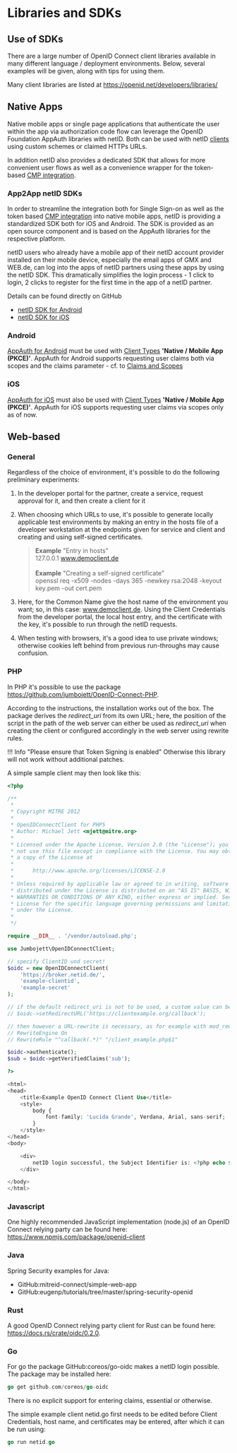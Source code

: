 # Libraries and SDKs

## Use of SDKs

There are a large number of OpenID Connect client libraries available in many different language / deployment environments. Below, several examples will be given, along with tips for using them.

Many client libraries are listed at <https://openid.net/developers/libraries/>

## Native Apps

Native mobile apps or single page applications that authenticate the user within the app via authorization code flow can leverage the OpenID Foundation AppAuth libraries with netID.  Both can be used with netID [clients](../../devportal/tutorial/clients/#creating-a-client) using custom schemes or claimed HTTPs URLs.

In addition netID also provides a dedicated SDK that allows for more convenient user flows as well as a convenience wrapper for the token-based [CMP integration](../../cmp/server-based/).

### App2App netID SDKs

In order to streamline the integration both for Single Sign-on as well as the token based [CMP integration](../../cmp/server-based/) into native mobile apps, netID is providing a standardized SDK both for iOS and Android. The SDK is provided as an open source component and is based on the AppAuth libraries for the respective platform. 

netID users who already have a mobile app of their netID account provider installed on their mobile device, especially the email apps of GMX and WEB.de, can log into the apps of netID partners using these apps by using the netID SDK. This dramatically simplifies the login process - 1 click to login, 2 clicks to register for the first time in the app of a netID partner. 

Details can be found directly on GitHub 

* [netID SDK for Android](https://github.com/eunid/netid-sdk-android)
* [netID SDK for iOS](https://github.com/eunid/netid-sdk-ios)

### Android

[AppAuth for Android](https://github.com/openid/AppAuth-Android#readme) must be used with [Client Types](index.md#client-types) **'Native / Mobile App (PKCE)'**. AppAuth for Android supports requesting user claims both via scopes and the claims parameter - cf. to [Claims and Scopes](index.md#claims-and-scopes)

### iOS

[AppAuth for iOS](https://github.com/openid/AppAuth-iOS#readme) must also be used with [Client Types](index.md#client-types) **'Native / Mobile App (PKCE)'**. AppAuth for iOS supports requesting user claims via scopes only as of now.

## Web-based

### General

Regardless of the choice of environment, it's possible to do the following preliminary experiments:

1. In the developer portal for the partner, create a service, request approval for it, and then create a client for it
2. When choosing which URLs to use, it's possible to generate locally applicable test environments by making an entry in the hosts file of a developer workstation at the endpoints given for service and client and creating and using self-signed certificates.
   > **Example** "Entry in hosts" <br>
   127.0.0.1  www.democlient.de <br><br>
   > **Example** "Creating a self-signed certificate" <br>
   openssl req -x509 -nodes -days 365 -newkey rsa:2048 -keyout key.pem -out cert.pem

3. Here, for the Common Name give the host name of the environment you want; so, in this case: www.democlient.de.
Using the Client Credentials from the developer portal, the local host entry, and the certificate with the key, it's possible to run through the netID requests.
4. When testing with browsers, it's a good idea to use private windows; otherwise cookies left behind from previous run-throughs may cause confusion.

### PHP

In PHP it's possible to use the package <https://github.com/jumbojett/OpenID-Connect-PHP>.

According to the instructions, the installation works out of the box. The package derives the *redirect_uri* from its own URL; here, the position of the script in the path of the web server can either be used as *redirect_uri* when creating the client or configured accordingly in the web server using rewrite rules.

!!! Info "Please ensure that Token Signing is enabled"
    Otherwise this library will not work without additional patches.

A simple sample client may then look like this:

```php
<?php

/**
 *
 * Copyright MITRE 2012
 *
 * OpenIDConnectClient for PHP5
 * Author: Michael Jett <mjett@mitre.org>
 *
 * Licensed under the Apache License, Version 2.0 (the "License"); you may
 * not use this file except in compliance with the License. You may obtain
 * a copy of the License at
 *
 *      http://www.apache.org/licenses/LICENSE-2.0
 *
 * Unless required by applicable law or agreed to in writing, software
 * distributed under the License is distributed on an "AS IS" BASIS, WITHOUT
 * WARRANTIES OR CONDITIONS OF ANY KIND, either express or implied. See the
 * License for the specific language governing permissions and limitations
 * under the License.
 *
 */

require __DIR__ . '/vendor/autoload.php';

use Jumbojett\OpenIDConnectClient;

// specify ClientID und secret!
$oidc = new OpenIDConnectClient(
    'https://broker.netid.de/',
    'example-clientid',
    'example-secret'
);

// if the default redirect_uri is not to be used, a custom value can be set here:
// $oidc->setRedirectURL('https://clientexample.org/callback');

// then however a URL-rewrite is necessary, as for example with mod_rewrite from apache:
// RewriteEngine On
// RewriteRule "^callback(.*)" "/client_example.php$1"

$oidc->authenticate();
$sub = $oidc->getVerifiedClaims('sub');

?>

<html>
<head>
    <title>Example OpenID Connect Client Use</title>
    <style>
        body {
            font-family: 'Lucida Grande', Verdana, Arial, sans-serif;
        }
    </style>
</head>
<body>

    <div>
        netID login successful, the Subject Identifier is: <?php echo $sub; ?>
    </div>

</body>
</html>
```

### Javascript

One highly recommended JavaScript implementation (node.js) of an OpenID Connect relying party can be found here: <https://www.npmjs.com/package/openid-client>

### Java

Spring Security examples for Java:

- GitHub:mitreid-connect/simple-web-app
- GitHub:eugenp/tutorials/tree/master/spring-security-openid

### Rust

A good OpenID Connect relying party client for Rust can be found here: <https://docs.rs/crate/oidc/0.2.0>.

### Go

For go the package GitHub:coreos/go-oidc makes a netID login possible. The package may be installed here:

```go
go get github.com/coreos/go-oidc
```

There is no explicit support for entering claims, essential or otherwise.

The simple example client netid.go first needs to be edited before Client Credentials, host name, and certificates may be entered, after which it can be run using:

```go
go run netid.go
```
